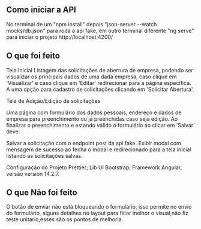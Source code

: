 ## Como iniciar a API

No terminal de um "npm install" depois "json-server --watch mocks/db.json" para roda a api fake, em outro terminal diferente "ng serve" para iniciar o projeto
http://localhost:4200/

## O que foi feito

Tela Inicial
Listagem das solicitações de abertura de empresa, podendo ser visualizar os principais dados de uma dada empresa, caso clique em 'Visualizar' e caso clique em 'Editar' redirecionar para a página específica.
A uma opção para cadastro de solicitações clicando em 'Solicitar Abertura'.

Tela de Adição/Edição de solicitações

Uma página com formulário dos dados pessoais, endereço e dados de empresa para preenchimento ou já preenchidas caso seja edição.
Ao finalizar o preenchimento e estando válido o formulário ao clicar em 'Salvar' deve:

Salvar a solicitação com o endpoint post da api fake.
Exibir modal com mensagem de sucesso ao fecha o modal e redirecionado para a tela inicial listando as solicitações salvas.

Configuração do Projeto
Prettier;
Lib UI Bootstrap;
Framework Angular, versão version 14.2.7.

## O que Não foi feito

O botão de enviar não está bloqueando o formulário, isso permite no envio do formulário, alguns detalhes no layout para ficar melhor o visual,não fiz teste unitario,esses são os pontos de melhoria.
